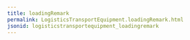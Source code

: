 ```yaml
---
title: loadingRemark
permalink: LogisticsTransportEquipment.loadingRemark.html
jsonid: logisticstransportequipment_loadingremark
---
```

